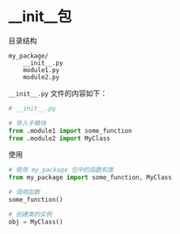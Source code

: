 # __init__包

目录结构
```
my_package/
    __init__.py
    module1.py
    module2.py
```


`__init__.py` 文件的内容如下：
```python
# __init__.py

# 导入子模块
from .module1 import some_function
from .module2 import MyClass
```

使用
```python
# 使用 my_package 包中的函数和类
from my_package import some_function, MyClass

# 调用函数
some_function()

# 创建类的实例
obj = MyClass()
```